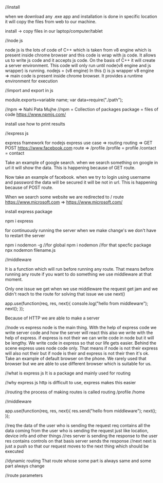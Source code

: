 //install

when we download any .exe app and installation is done in specific location it will copy the files from web to our machine.

install -> copy files in our laptop/computer/tablet


//node js

node js is the lots of code of C++ which is taken from v8 engine which is present inside chrome browser and this code is wrap with js code. It allows us to write js code and it accepts js code. On the basis of C++  it will create a server environment. This code will only run until node(v8 engine and js wrapper) is running.
nodejs = (v8 engine) 
In this () is js wrapper
v8 engine => main code is present inside chrome browser. It provides a runtime environment for execution

//import and export in js

module.exports=variable name;
var data=require("./path");


//npm => Nahi Pata Mujhe
//npm = Collection of packages 
package = files of code
https://www.npmjs.com/

install
use
how to print results


//express js

express framework for nodejs
express use case => routing
routing => GET POST
https://www.facebook.com
route => /profile
/profile = profile
/contact = contact

Take an example of google search. when we search something on google in url it will show the data. This is happening because of GET route.

Now take an example of facebook. when we try to login using username and password the data will be secured it will be not in url. This is happening because of POST route.

When we search some website we are redirected to / route
https://www.microsoft.com => https://www.microsoft.com/

install express package

npm i express

for continuously running the server when we make change's we don't have to restart the server

npm i nodemon -g //for global
npm i nodemon //for that specfic package
npx nodemon filename.js


//middleware

It is a function which will run before running any route. That means before running any route if you want to do something we use middleware at that moment.

Only one issue we get when we use middleware the request get jam and we didn't reach to the route
for solving that issue we use next()


app.use(function(req, res, next){
    console.log("hello from middleware");
    next();
});


Because of HTTP we are able to make a server

//node vs express
node is the main thing. With the help of express code we write server code and how the server will react this also we write with the help of express.
if express is not their we can write code in node but it will be lengthy. We write code in express so that our life gets easier. Behind the scene express uses
node code only. That means if node is not their express will also not their but if node is their and express is not their then it's ok. Take an example of default 
browser on the phone. We rarely used that browser but we are able to use different browser which is suitable for us.

//what is express js
It is a package and mainly used for routing

//why express js
http is difficult to use, express makes this easier

//routing
the process of making routes is called routing
/profile
/home

//middleware

app.use(function(req, res, next){
    res.send("hello from middleware");
    next();
});


//req
the data of the user who is sending the request
req contains all the data coming from the user who is sending the request just like location, device info and other things
//res
server is sending the response to the user
res contains controls on that basis server sends the response
//next
next is just a push so that our request moves to the next thing which should be executed


//dynamic routing
That route whose some part is always same and some part always change

//route parameters





